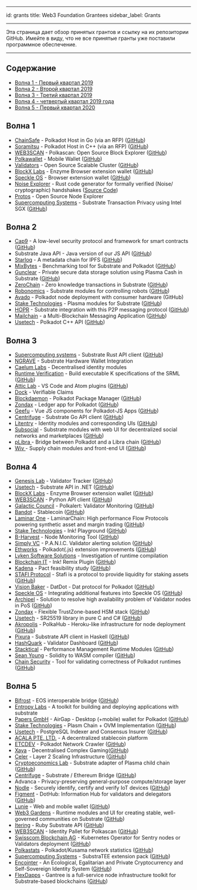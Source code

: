 - - -
id: grants title: Web3 Foundation Grantees sidebar_label: Grants
- - -

Эта страница дает обзор принятых грантов и ссылку на их репозитории GitHub. Имейте в виду, что не все принятые гранты уже поставили программное обеспечение.

---

## Содержание

- [Волна 1 - Первый квартал 2019](#wave-1)
- [Волна 2 - Второй квартал 2019](#wave-2)
- [Волна 3 - Третий квартал 2019](#wave-3)
- [Волна 4 - четвертый квартал 2019 года](#wave-4)
- [Волна 5 - Первый квартал 2020](#wave-5)

## Волна 1

- [ChainSafe](https://chainsafe.io/) - Polkadot Host in Go (via an RFP) ([GitHub](https://github.com/ChainSafeSystems/gossamer))
- [Soramitsu](https://soramitsu.co.jp/) - Polkadot Host in C++ (via an RFP) ([GitHub](https://github.com/soramitsu/kagome))
- [WEB3SCAN](https://www.web3scan.com/) - Polkascan: Open Source Block Explorer ([GitHub](https://github.com/polkascan))
- [Polkawallet](https://polkawallet.io/) - Mobile Wallet ([GitHub](https://github.com/polkawallet-io/polkawallet-RN))
- [Validators](http://validators.com/) - Open Source Scalable Cluster ([GitHub](https://github.com/Validators))
- [BlockX Labs](http://blockxlabs.com/) - Enzyme Browser extension wallet ([GitHub](https://github.com/blockxlabs/enzyme))
- [Speckle OS](https://www.speckleos.io/) - Browser extension wallet ([GitHub](https://github.com/SpeckleOS/speckle-browser-extension))
- [Noise Explorer](https://symbolic.software/) - Rust code generator for formally verified (Noise/ cryptographic) handshakes ([Source Code](https://source.symbolic.software/noiseexplorer/noiseexplorer))
- [Protos](http://protosmanagement.com/) - Open Source Node Explorer
- [Supercomputing Systems](https://www.scs.ch/) - Substrate Transaction Privacy using Intel SGX ([GitHub](https://github.com/scs/substraTEE))

## Волна 2

- [Cap9](https://cap9.io/) - A low-level security protocol and framework for smart contracts ([GitHub](https://github.com/Daohub-io/cap9))
- Substrate Java API - Java version of our JS API ([GitHub](https://github.com/polkadot-java))
- [Starlog](https://pact.care/) - A metadata chain for IPFS ([GitHub](https://github.com/PACTCare/Starlog))
- [MixBytes](https://mixbytes.io/) - Benchmarking tool for Substrate and Polkadot ([GitHub](https://github.com/mixbytes/tank))
- [Gunclear](https://gunclear.io/) - Private secure data storage solution using Plasma Cash in Substrate ([GitHub](https://github.com/GunClear))
- [ZeroChain](https://layerx.co.jp/) - Zero knowledge transactions in Substrate ([GitHub](https://github.com/LayerXcom/zero-chain))
- [Robonomics](https://aira.life/en/) - Substrate modules for controlling robots ([GitHub](https://github.com/airalab/substrate-node-robonomics))
- [Avado](https://ava.do/) - Polkadot node deployment with consumer hardware (GitHub)
- [Stake Technologies](https://stake.co.jp/) - Plasma modules for Substrate ([GitHub](https://github.com/stakedtechnologies/Plasm))
- [HOPR](https://hopr.network/) - Substrate integration with this P2P messaging protocol ([GitHub](https://github.com/validitylabs/HOPR-PL-Substrate))
- [Mailchain](https://mailchain.xyz/) - a Multi-Blockchain Messaging Application ([GitHub](https://github.com/mailchain))
- [Usetech](http://usetech.com/blockchain.html) - Polkadot C++ API ([GitHub](https://github.com/usetech-llc/polkadot_api_cpp))

## Волна 3

- [Supercomputing systems](http://scs.ch/) - Substrate Rust API client ([GitHub](https://github.com/scs/substrate-api-client))
- [NGRAVE](https://ngrave.io/) - Substrate Hardware Wallet Integration
- [Caelum Labs](https://caelumlabs.com/) - Decentralised identity modules
- [Runtime Verification](https://runtimeverification.com/) - Build executable K specifications of the SRML ([GitHub](https://github.com/runtimeverification/polkadot-verification))
- [Attic Lab](https://atticlab.net/) - VS Code and Atom plugins ([GitHub](https://github.com/everstake/VSCode-Atom-Plugin))
- [Dock](http://dock.io/) - Verifiable Claims
- [Blockdaemon](https://blockdaemon.com/) - Polkadot Package Manager ([GitHub](https://github.com/Blockdaemon/bpm-sdk))
- [Zondax](http://zondax.ch/) - Ledger app for Polkadot ([GitHub](https://github.com/ZondaX/ledger-polkadot))
- [Geefu](https://www.geefu.net/) - Vue JS components for Polkadot-JS Apps ([GitHub](https://github.com/vue-polkadot))
- [Centrifuge](https://centrifuge.io/) - Substrate Go API client ([GitHub](http://github.com/centrifuge))
- [Litentry](https://www.litentry.com/) - Identity modules and corresponding UIs ([GitHub](https://github.com/litentry/litentry-runtime))
- [Subsocial](http://subsocial.network) - Substrate modules with web UI for decentralized social networks and marketplaces ([GitHub](https://github.com/dappforce/dappforce-subsocial))
- [pLibra ](https://plibra.io/)- Bridge between Polkadot and a Libra chain ([GitHub](https://github.com/libra-china-org))
- [Wiv ](http://wiv.io/)- Supply chain modules and front-end UI ([GitHub](https://github.com/wivtech))

## Волна 4

- [Genesis Lab](https://genesislab.net/) - Validator Tracker ([GitHub](https://github.com/genesis-lab-team))
- [Usetech](http://usetech.com/blockchain.html) - Substrate API in .NET ([GitHub](https://github.com/usetech-llc/polkadot_api_dotnet))
- [BlockX Labs](http://blockxlabs.com/) - Enzyme Browser extension wallet ([GitHub](https://github.com/blockxlabs/enzyme))
- [WEB3SCAN](https://www.web3scan.com/) - Python API client ([GitHub](https://github.com/polkascan))
- [Galactic Council](https://github.com/galacticcouncil) - Polkalert: Validator Monitoring ([GitHub](https://github.com/galacticcouncil/polkalert))
- [Bandot](http://bandot.io/) - Stablecoin ([GitHub](https://github.com/bandotorg/Bandot))
- [Laminar One](https://laminar.one/) - LaminarChain: High performance Flow Protocols powering synthetic asset and margin trading ([GitHub](https://github.com/laminar-protocol/laminar-chain))
- [Stake Technologies](https://stake.co.jp/) - Ink! Playground ([GitHub](https://github.com/staketechnologies/ink-playground))
- [B-Harvest](https://bharvest.io/) - Node Monitoring Tool ([GitHub](https://github.com/b-harvest))
- [Simply VC](https://simply-vc.com.mt/) - P.A.N.I.C. Validator alerting solution ([GitHub](https://github.com/SimplyVC/panic_polkadot))
- [Ethworks](https://ethworks.io/) - Polkadot{.js} extension improvements ([GitHub](https://github.com/ethWorks))
- [Lyken Software Solutions](https://lyken.rs/) - Investigation of runtime compilation
- [Blockchain IT](https://blockchain-it.hr) - Ink! Remix Plugin ([GitHub](https://github.com/blockchain-it-hr/ink-remix-plugin))
- [Kadena](https://www.kadena.io/) - Pact feasibility study ([GitHub](https://github.com/kadena-io/))
- [STAFI Protocol](http://www.stafi.io/) - Stafi is a protocol to provide liquidity for staking assets ([GitHub](https://github.com/stafiprotocol/stafi-node))
- [Vision Baker](https://playproject.io/) - DatDot - Dat protocol for Polkadot ([GitHub](https://github.com/playproject-io/datdot))
- [Speckle OS](https://www.speckleos.io/) - Integrating additional features into Speckle OS ([GitHub](https://github.com/SpeckleOS/speckle-browser-extension))
- [Archipel](https://archipel.id/) - Solution to resolve high availability problem of Validator nodes in PoS ([GitHub](https://github.com/luguslabs/archipel))
- [Zondax](https://zondax.ch/) - Flexible TrustZone-based HSM stack ([GitHub](https://github.com/ZondaX))
- [Usetech](http://usetech.com/blockchain.html) - SR25519 library in pure C and C# ([GitHub](https://github.com/usetech-llc/))
- [Akropolis](https://akropolis.io/) - PolkaHub - Heroku-like infrastructure for node deployment ([GitHub](https://github.com/akropolisio))
- [Pixura](https://pixura.io/) - Substrate API client in Haskell ([GitHub](https://github.com/Pixura))
- [HashQuark](https://www.hashquark.io/) - Validator Dashboard ([GitHub](https://github.com/hashquark-research))
- [Stacktical](https://stacktical.com/) - Performance Management Runtime Modules ([GitHub](https://github.com/Stacktical))
- [Sean Young](https://www.mess.org/) - Solidity to WASM compiler ([GitHub](https://github.com/hyperledger-labs/solang))
- [Chain Security](https://chainsecurity.com/) - Tool for validating correctness of Polkadot runtimes ([GitHub](https://github.com/ChainSecurity))

## Волна 5

- [Bifrost](https://bifrost.codes/) - EOS interoperable bridge ([GitHub](https://github.com/bifrost-codes))
- [Entropy Labs](https://entropylabs.hk) - A toolkit for building and deploying applications with substrate
- [Papers GmbH](https://airgap.it) - AirGap - Desktop (+mobile) wallet for Polkadot ([GitHub](https://github.com/airgap-it))
- [Stake Technologies](https://stake.co.jp/) - Plasm Chain + OVM Implementation ([GitHub](https://github.com/stakedtechnologies/))
- [Usetech](http://usetech.com/blockchain.html) - PostgreSQL Indexer and Consensus Insurer ([GitHub](https://github.com/usetech-llc/))
- [ACALA PTE. LTD.](https://acala.network/) - A decentralized stablecoin platform
- [ETCDEV](https://emeraldpay.io/) - Polkadot Network Crawler ([GitHub](https://github.com/emeraldpay))
- [Xaya](https://xaya.io/) - Decentralised Complex Gaming([GitHub](https://github.com/xaya))
- [Celer](https://www.celer.network/) - Layer 2 Scaling Infrastructure ([GitHub](https://github.com/celer-network))
- [Cryptoeconomics Lab](https://www.cryptoeconomicslab.com/) - Substrate adapter of Plasma child chain ([GitHub](https://github.com/cryptoeconomicslab))
- [Centrifuge](https://centrifuge.io/) - Substrate / Ethereum Bridge ([GitHub](https://github.com/centrifuge/))
- Advanca - Privacy-preserving general-purpose compute/storage layer
- [Nodle](https://nodle.io) - Securely identify, certify and verify IoT devices ([GitHub](http://github.com/NodleCode/))
- [Figment](https://figment.network/) - DotHub: Information Hub for validators and delegators ([GitHub](https://github.com/figment-networks/dothub))
- [Lunie](http://lunie.io/) - Web and mobile wallet ([GitHub](https://github.com/luniehq/lunie))
- [Web3 Gardens](https://web3.garden) - Runtime modules and UI for creating stable, well-governed communities on Substrate ([GitHub](https://github.com/web3garden/sunshine))
- [Itering](https://itering.com/) - Ruby Substrate API ([GitHub](https://github.com/itering))
- [WEB3SCAN](https://www.web3scan.com/) - Identity Pallet for Polkascan ([GitHub](https://github.com/polkascan))
- [Swisscom Blockchain AG](https://www.blockchain.swisscom.com/) - Kubernetes Operator for Sentry nodes or Validators deployment ([GitHub](https://github.com/swisscom-blockchain))
- [Polkastats](https://polkastats.io/) - Polkadot/Kusama network statistics ([GitHub](https://github.com/Colm3na/polkastats-v3))
- [Supercomputing Systems](https://www.scs.ch/) - SubstraTEE extension pack ([GitHub](https://github.com/scs/substraTEE))
- [Encointer](https://encointer.org/) - An Ecological, Egalitarian and Private Cryptocurrency and Self-Sovereign Identity System ([GitHub](https://github.com/encointer))
- [FlexDapps](https://flexdapps.com/) - Gantree is a full-service node infrastructure toolkit for Substrate-based blockchains ([GitHub](https://github.com/flex-dapps))
